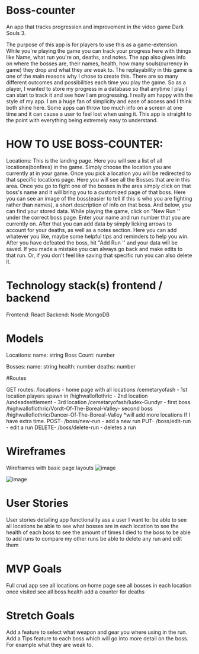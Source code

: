 # Boss-counter
An app that tracks progression and improvement in the video game Dark Souls 3.

The purpose of this app is for players to use this as a game-extension. While you're playing the game you can track your progress here with things like Name, what run you're on, deaths, and notes. The app also gives info on where the bosses are, their names, health, how many souls(currency in game) they drop and what they are weak to.
The replayability in this game is one of the main reasons why I chose to create this. There are so many different outcomes and possibilities each time you play the game. So as a player, I wanted to store my progress in a database so that anytime I play I can start to track it and see how I am progressing.
I really am happy with the style of my app. I am a huge fan of simplicity and ease of access and I think both shine here. Some apps can throw too much info on a screen at one time and it can cause a user to feel lost when using it. This app is straight to the point with everything being extremely easy to understand.


# HOW TO USE BOSS-COUNTER:
Locations: This is the landing page. Here you will see a list of all locations(bonfires) in the game. Simply choose the location you are currently at in your game. Once you pick a location you will be redirected to that specific locations page. Here you will see all the Bosses that are in this area. Once you go to fight one of the bosses in the area simply click on that boss's name and it will bring you to a customized page of that boss. Here you can see an image of the boss(easier to tell if this is who you are fighting rather than names), a short description of info on that boss. And below, you can find your stored data. While playing the game, click on "New Run '' under the correct boss page. Enter your name and run number that you are currently on. After that you can add data by simply licking arrows to account for your deaths, as well as a notes section. Here you can add whatever you like, maybe some helpful tips and reminders to help you win. After you have defeated the boss, hit "Add Run '' and your data will be saved. If you made a mistake you can always go back and make edits to that run. Or, if you don't feel like saving that specific run you can also delete it.

# Technology stack(s) frontend / backend
Frontend: React
Backend: Node
MongoDB

# Models
Locations:
name: string
Boss Count: number

Bosses:
name: string
health: number
deaths: number

#Routes

GET routes:
/locations - home page with all locations
/cemetaryofash - 1st location players spawn in
/highwalloflothric - 2nd location
/undeadsettlement - 3rd location
/cemetaryofash/Iudex-Gundyr - first boss
/highwalloflothric/Vordt-Of-The-Boreal-Valley- second boss
/highwalloflothric/Dancer-Of-The-Boreal-Valley
*will add more locations If I have extra time.
POST- /boss/new-run - add a new run
PUT- /boss/edit-run - edit a run
DELETE- /boss/delete-run - deletes a run

# Wireframes
Wireframes with basic page layouts
![image](https://user-images.githubusercontent.com/106216076/231568344-7724d385-4921-4d47-b7bc-888acc4f7870.png)

![image](https://user-images.githubusercontent.com/106216076/231568389-98634b30-f9d5-4b2b-9592-282049a8fa45.png)

# User Stories
User stories detailing app functionality
ass a user I want to:
be able to see all locations
be able to see what bosses are in each location
to see the health of each boss
to see the amount of times I died to the boss
to be able to add runs to compare my other runs
be able to delete any run and edit them

# MVP Goals
Full crud app
see all locations on home page
see all bosses in each location once visited
see all boss health
add a counter for deaths

# Stretch Goals
Add a feature to select what weapon and gear you where using in the run. Add a Tips feature to each boss which will go into more detail on the boss. For example what they are weak to.
